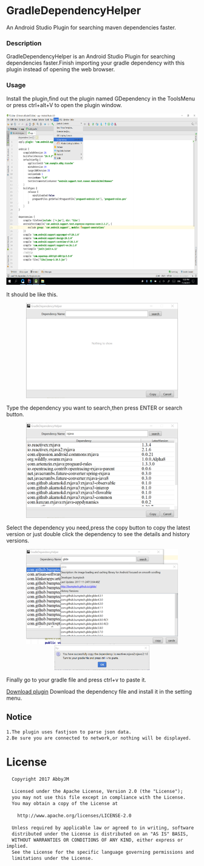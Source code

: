 # GradleDependencyHelper
An Android Studio Plugin for searching maven dependencies faster.

### Description
GradleDependencyHelper is an Android Studio Plugin for searching dependencies faster.Finish importing your gradle dependency with this plugin instead of opening the web browser.

### Usage
Install the plugin,find out the plugin named GDependency in the ToolsMenu or press ctrl+alt+V to open the plugin window.
<div align=center><img width="800" height="450" src="screenshots/pic5.png"/></div>  

It should be like this.
<div align=center><img width="400" height="250" src="screenshots/pic1.png"/></div>  


Type the dependency you want to search,then press ENTER or search button.

<div align=center><img width="400" height="250" src="screenshots/pic2.png"/></div>  



Select the dependency you need,press the copy button to copy the latest version or just double click the dependency to see the details and history versions.

<div align=center><img width="400" height="250" src="screenshots/pic4.png"/></div>  
<div align=center><img width="250 height="200" src="screenshots/pic3.png"/></div>  

Finally go to your gradle file and press ctrl+v to paste it.

[Download plugin](plugin/GradleDependencyHelper.zip)
Download the dependency file and install it in the setting menu.

## Notice
    1.The plugin uses fastjson to parse json data.
    2.Be sure you are connected to network,or nothing will be displayed.

# License
      Copyright 2017 AbbyJM

      Licensed under the Apache License, Version 2.0 (the "License");
      you may not use this file except in compliance with the License.
      You may obtain a copy of the License at

        http://www.apache.org/licenses/LICENSE-2.0

      Unless required by applicable law or agreed to in writing, software
      distributed under the License is distributed on an "AS IS" BASIS,
      WITHOUT WARRANTIES OR CONDITIONS OF ANY KIND, either express or implied.
      See the License for the specific language governing permissions and
      limitations under the License.
